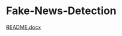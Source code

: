 # Fake-News-Detection
[README.docx](https://github.com/Ridhafshaik7/Fake-News-Detection/files/12560723/README.docx)
